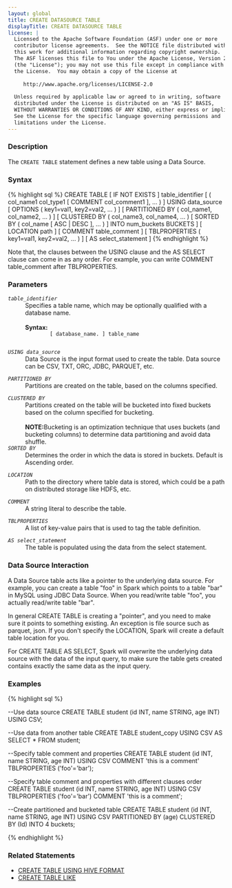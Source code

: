 ```yaml
---
layout: global
title: CREATE DATASOURCE TABLE
displayTitle: CREATE DATASOURCE TABLE
license: |
  Licensed to the Apache Software Foundation (ASF) under one or more
  contributor license agreements.  See the NOTICE file distributed with
  this work for additional information regarding copyright ownership.
  The ASF licenses this file to You under the Apache License, Version 2.0
  (the "License"); you may not use this file except in compliance with
  the License.  You may obtain a copy of the License at
 
     http://www.apache.org/licenses/LICENSE-2.0
 
  Unless required by applicable law or agreed to in writing, software
  distributed under the License is distributed on an "AS IS" BASIS,
  WITHOUT WARRANTIES OR CONDITIONS OF ANY KIND, either express or implied.
  See the License for the specific language governing permissions and
  limitations under the License.
---
```


### Description

The `CREATE TABLE` statement defines a new table using a Data Source. 

### Syntax
{% highlight sql %}
CREATE TABLE [ IF NOT EXISTS ] table_identifier
  [ ( col_name1 col_type1 [ COMMENT col_comment1 ], ... ) ]
  USING data_source
  [ OPTIONS ( key1=val1, key2=val2, ... ) ]
  [ PARTITIONED BY ( col_name1, col_name2, ... ) ]
  [ CLUSTERED BY ( col_name3, col_name4, ... ) 
    [ SORTED BY ( col_name [ ASC | DESC ], ... ) ] 
    INTO num_buckets BUCKETS ]
  [ LOCATION path ]
  [ COMMENT table_comment ]
  [ TBLPROPERTIES ( key1=val1, key2=val2, ... ) ]
  [ AS select_statement ]
{% endhighlight %}

Note that, the clauses between the USING clause and the AS SELECT clause can come in
as any order. For example, you can write COMMENT table_comment after TBLPROPERTIES.

### Parameters

<dl>
  <dt><code><em>table_identifier</em></code></dt>
  <dd>
    Specifies a table name, which may be optionally qualified with a database name.<br><br>
    <b>Syntax:</b>
      <code>
        [ database_name. ] table_name
      </code>
  </dd>
</dl>
<dl>
  <dt><code><em>USING data_source</em></code></dt>
  <dd>Data Source is the input format used to create the table. Data source can be CSV, TXT, ORC, JDBC, PARQUET, etc.</dd>
</dl> 

<dl>
  <dt><code><em>PARTITIONED BY</em></code></dt>
  <dd>Partitions are created on the table, based on the columns specified.</dd>
</dl>

<dl>
  <dt><code><em>CLUSTERED BY</em></code></dt>
  <dd>
	Partitions created on the table will be bucketed into fixed buckets based on the column specified for bucketing.<br><br>
   	<b>NOTE:</b>Bucketing is an optimization technique that uses buckets (and bucketing columns) to determine data partitioning and avoid data shuffle.<br>
	<dt><code><em>SORTED BY</em></code></dt>
	<dd>Determines the order in which the data is stored in buckets. Default is Ascending order.</dd>
  </dd>
</dl>

<dl>
  <dt><code><em>LOCATION</em></code></dt>
  <dd>Path to the directory where table data is stored, which could be a path on distributed storage like HDFS, etc.</dd>
</dl>

<dl>
  <dt><code><em>COMMENT</em></code></dt>
  <dd>A string literal to describe the table.</dd>
</dl>

<dl>
  <dt><code><em>TBLPROPERTIES</em></code></dt>
  <dd>A list of key-value pairs that is used to tag the table definition.</dd>
</dl>

<dl>
  <dt><code><em>AS select_statement</em></code></dt>
  <dd>The table is populated using the data from the select statement.</dd>
</dl>

### Data Source Interaction
A Data Source table acts like a pointer to the underlying data source. For example, you can create
a table "foo" in Spark which points to a table "bar" in MySQL using JDBC Data Source. When you
read/write table "foo", you actually read/write table "bar".
 
In general CREATE TABLE is creating a "pointer", and you need to make sure it points to something
existing. An exception is file source such as parquet, json. If you don't specify the LOCATION,
Spark will create a default table location for you.

For CREATE TABLE AS SELECT, Spark will overwrite the underlying data source with the data of the
input query, to make sure the table gets created contains exactly the same data as the input query.

### Examples
{% highlight sql %}

--Use data source
CREATE TABLE student (id INT, name STRING, age INT) USING CSV;

--Use data from another table
CREATE TABLE student_copy USING CSV
  AS SELECT * FROM student;

--Specify table comment and properties
CREATE TABLE student (id INT, name STRING, age INT) USING CSV
  COMMENT 'this is a comment'
  TBLPROPERTIES ('foo'='bar');

--Specify table comment and properties with different clauses order
CREATE TABLE student (id INT, name STRING, age INT) USING CSV
  TBLPROPERTIES ('foo'='bar')
  COMMENT 'this is a comment';

--Create partitioned and bucketed table
CREATE TABLE student (id INT, name STRING, age INT)
  USING CSV
  PARTITIONED BY (age)
  CLUSTERED BY (Id) INTO 4 buckets;

{% endhighlight %}

### Related Statements
* [CREATE TABLE USING HIVE FORMAT](sql-ref-syntax-ddl-create-table-hiveformat.html)
* [CREATE TABLE LIKE](sql-ref-syntax-ddl-create-table-like.html)
